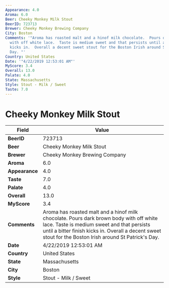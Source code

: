```yaml
---
Appearance: 4.0
Aroma: 6.0
Beer: Cheeky Monkey Milk Stout
BeerID: 723713
Brewer: Cheeky Monkey Brewing Company
City: Boston
Comments: '"Aroma has roasted malt and a hinof milk chocolate.  Pours dark brown body
  with off white lace.  Taste is medium sweet and that persists until a bitter finish
  kicks in.  Overall a decent sweet stout for the Boston Irish around St Patrick''s
  Day. "'
Country: United States
Date: '"4/22/2019 12:53:01 AM"'
MyScore: 3.4
Overall: 13.0
Palate: 4.0
State: Massachusetts
Style: Stout - Milk / Sweet
Taste: 7.0
---
```


# Cheeky Monkey Milk Stout

| Field         | Value |
|---------------|-------|
| **BeerID** | 723713 |
| **Beer** | Cheeky Monkey Milk Stout |
| **Brewer** | Cheeky Monkey Brewing Company |
| **Aroma** | 6.0 |
| **Appearance** | 4.0 |
| **Taste** | 7.0 |
| **Palate** | 4.0 |
| **Overall** | 13.0 |
| **MyScore** | 3.4 |
| **Comments** | Aroma has roasted malt and a hinof milk chocolate.  Pours dark brown body with off white lace.  Taste is medium sweet and that persists until a bitter finish kicks in.  Overall a decent sweet stout for the Boston Irish around St Patrick's Day.  |
| **Date** | 4/22/2019 12:53:01 AM |
| **Country** | United States |
| **State** | Massachusetts |
| **City** | Boston |
| **Style** | Stout - Milk / Sweet |
